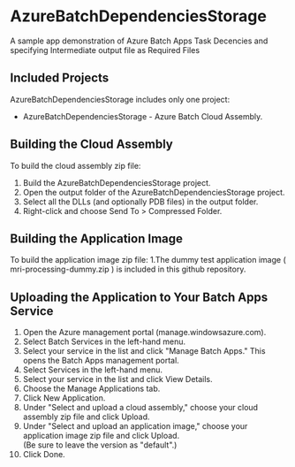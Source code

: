 # AzureBatchDependenciesStorage
A sample app demonstration of Azure Batch Apps Task Decencies and specifying Intermediate output file as Required Files

Included Projects
-----------------

 AzureBatchDependenciesStorage includes only one project:

*  AzureBatchDependenciesStorage - Azure Batch Cloud Assembly. 

Building the Cloud Assembly
---------------------------
To build the cloud assembly zip file:

1. Build the AzureBatchDependenciesStorage project.
2. Open the output folder of the AzureBatchDependenciesStorage project.
3. Select all the DLLs (and optionally PDB files) in the output folder.
4. Right-click and choose Send To > Compressed Folder.
                          

Building the Application Image
------------------------------
To build the application image zip file:
1.The dummy test application image ( mri-processing-dummy.zip ) is included in this github repository.

Uploading the Application to Your Batch Apps Service
----------------------------------------------------
1. Open the Azure management portal (manage.windowsazure.com).
2. Select Batch Services in the left-hand menu.
3. Select your service in the list and click "Manage Batch Apps."  This opens the Batch Apps management 
   portal.
4. Select Services in the left-hand menu.
5. Select your service in the list and click View Details.
6. Choose the Manage Applications tab.
7. Click New Application.
8. Under "Select and upload a cloud assembly," choose your cloud assembly zip file and click Upload.
9. Under "Select and upload an application image," choose your application image zip file and click Upload.  
   (Be sure to leave the version as "default".)
10. Click Done.
                          
 
